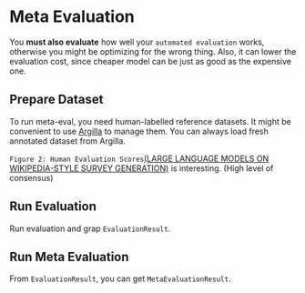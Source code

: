 # Meta Evaluation
You **must also evaluate** how well your `automated evaluation` works, otherwise you might be optimizing for the wrong thing. Also, it can lower the evaluation cost, since cheaper model can be just as good as the expensive one.

## Prepare Dataset
To run meta-eval, you need human-labelled reference datasets. It might be convenient to use [Argilla](https://argilla.io) to manage them. You can always load fresh annotated dataset from Argilla.

`Figure 2: Human Evaluation Scores`[(LARGE LANGUAGE MODELS ON WIKIPEDIA-STYLE SURVEY GENERATION)](https://arxiv.org/pdf/2308.10410.pdf) is interesting. (High level of consensus)


## Run Evaluation
Run evaluation and grap `EvaluationResult`.

## Run Meta Evaluation
From `EvaluationResult`, you can get `MetaEvaluationResult`.
